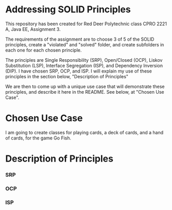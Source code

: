 # Addressing SOLID Principles

This repository has been created for Red Deer Polytechnic class CPRO 2221 A, Java EE, Assignment 3.

The requirements of the assignment are to choose 3 of 5 of the SOLID principles, create a "violated" and "solved" folder, and create subfolders in each one for each chosen principle.

The principles are Single Responsibility (SRP), Open/Closed (OCP), Liskov Substitution (LSP), Interface Segregation (ISP), and Dependency Inversion (DIP). I have chosen SRP, OCP, and ISP. I will explain my use of these principles in the section below, "Description of Principles"

We are then to come up with a unique use case that will demonstrate these principles, and describe it here in the README. See below, at "Chosen Use Case".

# Chosen Use Case

I am going to create classes for playing cards, a deck of cards, and a hand of cards, for the game Go Fish.

# Description of Principles
### SRP



### OCP

### ISP
